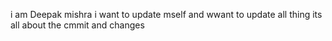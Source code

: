 i am Deepak mishra
i want to update mself and wwant to update all thing its all about the cmmit and changes

